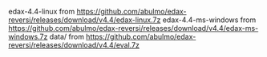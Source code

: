 edax-4.4-linux from https://github.com/abulmo/edax-reversi/releases/download/v4.4/edax-linux.7z
edax-4.4-ms-windows from https://github.com/abulmo/edax-reversi/releases/download/v4.4/edax-ms-windows.7z
data/ from https://github.com/abulmo/edax-reversi/releases/download/v4.4/eval.7z
